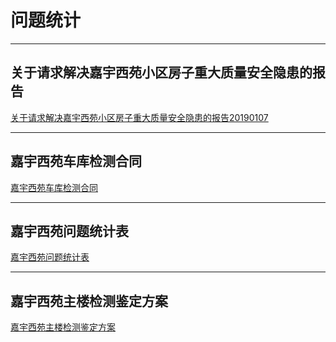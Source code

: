 
# 问题统计



------
## 关于请求解决嘉宇西苑小区房子重大质量安全隐患的报告

[关于请求解决嘉宇西苑小区房子重大质量安全隐患的报告20190107](./_static/ProblemSummary/请求.html)

------
## 嘉宇西苑车库检测合同

[嘉宇西苑车库检测合同](./_static/ProblemSummary/嘉宇西苑检测合同.htm)

------
## 嘉宇西苑问题统计表

[嘉宇西苑问题统计表](./_static/ProblemSummary/嘉宇西苑问题统计表.html)

------
## 嘉宇西苑主楼检测鉴定方案

[嘉宇西苑主楼检测鉴定方案](./_static/ProblemSummary/嘉宇西苑主楼检测鉴定方案.html)

